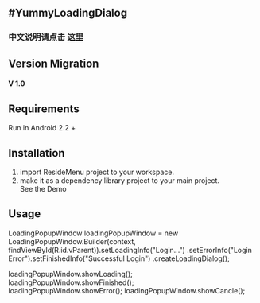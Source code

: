 
#YummyLoadingDialog
-------
### 中文说明请点击 [这里][1]


## Version Migration

#### V 1.0


## Requirements

Run in Android 2.2 +

## Installation

 1. import ResideMenu project to your workspace.
 2. make it as a dependency library project to your main project.
<br>See the Demo

## Usage


LoadingPopupWindow loadingPopupWindow = new LoadingPopupWindow.Builder(context,
				findViewById(R.id.vParent)).setLoadingInfo("Login...")
				.setErrorInfo("Login Error").setFinishedInfo("Successful Login")
				.createLoadingDialog();
				
	
loadingPopupWindow.showLoading();
loadingPopupWindow.showFinished();	
loadingPopupWindow.showError();
loadingPopupWindow.showCancle();










[1]:https://github.com/UFreedom/YummyLoadingDialog/edit/master/README_CN.md
